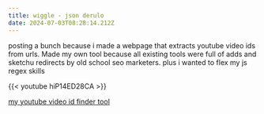 ```yaml
---
title: wiggle - json derulo
date: 2024-07-03T08:28:14.212Z
---
```

posting a bunch because i made a webpage that extracts youtube video ids from urls. Made my own tool because all existing tools were full of adds and sketchu redirects by old school seo marketers. plus i wanted to flex my js regex skills 

{{< youtube hiP14ED28CA >}}

<a href="https://bweew.github.io/site2/10/yt-id.html">my youtube video id finder tool</a>